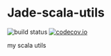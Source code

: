 Jade-scala-utils
================
![build status](https://travis-ci.org/Jade-Shan/Jade-scala-utils.svg)
[![codecov.io](https://codecov.io/github/Jade-Shan/Jade-scala-utils/coverage.svg?branch=master)](https://codecov.io/github/Jade-Shan/Jade-scala-utils?branch=master)

my scala utils
